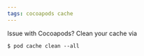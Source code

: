 ```yaml
---
tags: cocoapods cache
---
```

Issue with Cocoapods? Clean your cache via

    $ pod cache clean --all

